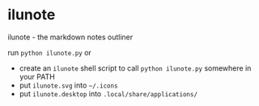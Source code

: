 ilunote
=======

ilunote - the markdown notes outliner

run `python ilunote.py` or

* create an `ilunote` shell script to call `python ilunote.py` somewhere in your PATH
* put `ilunote.svg` into `~/.icons`
* put `ilunote.desktop` into `.local/share/applications/`

